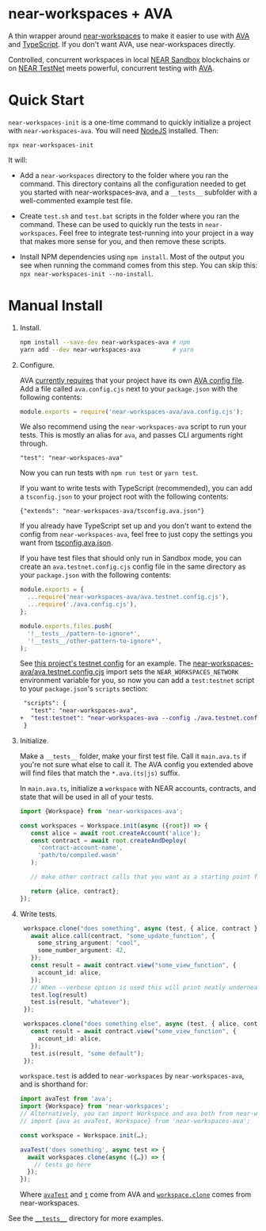 near-workspaces + AVA
=====================

A thin wrapper around [near-workspaces] to make it easier to use with [AVA] and [TypeScript]. If you don't want AVA, use near-workspaces directly.

Controlled, concurrent workspaces in local [NEAR Sandbox](https://github.com/near/sandbox) blockchains or on [NEAR TestNet](https://docs.near.org/docs/concepts/networks) meets powerful, concurrent testing with [AVA].

  [near-workspaces]: https://github.com/near/workspaces-js
  [AVA]: https://github.com/avajs/ava
  [TypeScript]: https://www.typescriptlang.org/

Quick Start
===========

`near-workspaces-init` is a one-time command to quickly initialize a project with `near-workspaces-ava`. You will need [NodeJS] installed. Then:

    npx near-workspaces-init

It will:

* Add a `near-workspaces` directory to the folder where you ran the command. This directory contains all the configuration needed to get you started with near-workspaces-ava, and a `__tests__` subfolder with a well-commented example test file.
* Create `test.sh` and `test.bat` scripts in the folder where you ran the command. These can be used to quickly run the tests in `near-workspaces`. Feel free to integrate test-running into your project in a way that makes more sense for you, and then remove these scripts.
* Install NPM dependencies using `npm install`. Most of the output you see when running the command comes from this step. You can skip this: `npx near-workspaces-init --no-install`.

  [NodeJS]: https://nodejs.dev/

Manual Install
==============

1. Install.

   ```bash
   npm install --save-dev near-workspaces-ava # npm
   yarn add --dev near-workspaces-ava         # yarn
   ```

2. Configure.

   AVA [currently requires](https://github.com/avajs/ava/issues/2285) that your project have its own [AVA config file](https://github.com/avajs/ava/blob/main/docs/06-configuration.md). Add a file called `ava.config.cjs` next to your `package.json` with the following contents:

   ```js
   module.exports = require('near-workspaces-ava/ava.config.cjs');
   ```

   We also recommend using the `near-workspaces-ava` script to run your tests. This is mostly an alias for `ava`, and passes CLI arguments right through.

       "test": "near-workspaces-ava"

   Now you can run tests with `npm run test` or `yarn test`.

   If you want to write tests with TypeScript (recommended), you can add a `tsconfig.json` to your project root with the following contents:

       {"extends": "near-workspaces-ava/tsconfig.ava.json"}

   If you already have TypeScript set up and you don't want to extend the config from `near-workspaces-ava`, feel free to just copy the settings you want from [tsconfig.ava.json](./tsconfig.ava.json).

   If you have test files that should only run in Sandbox mode, you can create an `ava.testnet.config.cjs` config file in the same directory as your `package.json` with the following contents:

   ```js
   module.exports = {
     ...require('near-workspaces-ava/ava.testnet.config.cjs'),
     ...require('./ava.config.cjs'),
   };

   module.exports.files.push(
     '!__tests__/pattern-to-ignore*',
     '!__tests__/other-pattern-to-ignore*',
   );
   ```

   See [this project's testnet config](../../ava.testnet.config.cjs) for an example. The [near-workspaces-ava/ava.testnet.config.cjs](./ava.testnet.config.cjs) import sets the `NEAR_WORKSPACES_NETWORK` environment variable for you, so now you can add a `test:testnet` script to your `package.json`'s `scripts` section:

   ```diff
    "scripts": {
      "test": "near-workspaces-ava",
   +  "test:testnet": "near-workspaces-ava --config ./ava.testnet.config.cjs"
    }
    ```

2. Initialize.

   Make a `__tests__` folder, make your first test file. Call it `main.ava.ts` if you're not sure what else to call it. The AVA config you extended above will find files that match the `*.ava.(ts|js)` suffix.

   In `main.ava.ts`, initialize a `workspace` with NEAR accounts, contracts, and state that will be used in all of your tests.

   ```ts
   import {Workspace} from 'near-workspaces-ava';

   const workspaces = Workspace.init(async ({root}) => {
      const alice = await root.createAccount('alice');
      const contract = await root.createAndDeploy(
        'contract-account-name',
        'path/to/compiled.wasm'
      );

      // make other contract calls that you want as a starting point for all tests

      return {alice, contract};
   });
   ```

4. Write tests.

   ```ts
    workspace.clone("does something", async (test, { alice, contract }) => {
      await alice.call(contract, "some_update_function", {
        some_string_argument: "cool",
        some_number_argument: 42,
      });
      const result = await contract.view("some_view_function", {
        account_id: alice,
      });
      // When --verbose option is used this will print neatly underneath the test in the output.
      test.log(result)
      test.is(result, "whatever");
    });

    workspaces.clone("does something else", async (test, { alice, contract }) => {
      const result = await contract.view("some_view_function", {
        account_id: alice,
      });
      test.is(result, "some default");
    });
    ```

   `workspace.test` is added to `near-workspaces` by `near-workspaces-ava`, and is
   shorthand for:

    ```ts
    import avaTest from 'ava';
    import {Workspace} from 'near-workspaces';
    // Alternatively, you can import Workspace and ava both from near-workspaces-ava:
    // import {ava as avaTest, Workspace} from 'near-workspaces-ava';

    const workspace = Workspace.init(…);

    avaTest('does something', async test => {
      await workspaces.clone(async ({…}) => {
        // tests go here
      });
    });
   ```

   Where [`avaTest`](https://github.com/avajs/ava/blob/main/docs/01-writing-tests.md) and [`t`](https://github.com/avajs/ava/blob/main/docs/03-assertions.md) come from AVA and [`workspace.clone`](https://github.com/near/workspaces-js#how-it-works) comes from near-workspaces.

See the [`__tests__`](https://github.com/near/workspaces-js/tree/main/__tests__) directory for more examples.
